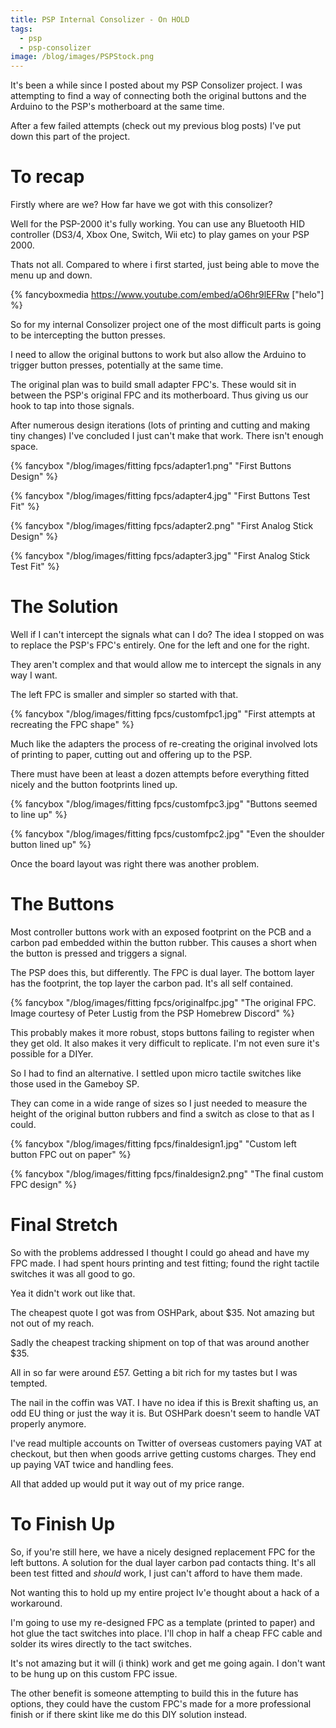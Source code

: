 ```yaml
---
title: PSP Internal Consolizer - On HOLD
tags:
  - psp
  - psp-consolizer
image: /blog/images/PSPStock.png
---
```


It's been a while since I posted about my PSP Consolizer project. I was attempting to find a way of connecting both the original buttons and the Arduino to the PSP's motherboard at the same time.

After a few failed attempts (check out my previous blog posts) I've put down this part of the project.

<!-- more -->

# To recap

Firstly where are we? How far have we got with this consolizer?

Well for the PSP-2000 it's fully working. You can use any Bluetooth HID controller (DS3/4, Xbox One, Switch, Wii etc) to play games on your PSP 2000.

Thats not all. Compared to where i first started, just being able to move the menu up and down.

{% fancyboxmedia https://www.youtube.com/embed/aO6hr9lEFRw  ["helo"] %}

So for my internal Consolizer project one of the most difficult parts is going to be intercepting the button presses.

I need to allow the original buttons to work but also allow the Arduino to trigger button presses, potentially at the same time.

The original plan was to build small adapter FPC's. These would sit in between the PSP's original FPC and its motherboard. Thus giving us our hook to tap into those signals.

After numerous design iterations (lots of printing and cutting and making tiny changes) I've concluded I just can't make that work. There isn't enough space.

{% fancybox "/blog/images/fitting fpcs/adapter1.png" "First Buttons Design" %}

{% fancybox "/blog/images/fitting fpcs/adapter4.jpg" "First Buttons Test Fit" %}

{% fancybox "/blog/images/fitting fpcs/adapter2.png" "First Analog Stick Design" %}

{% fancybox "/blog/images/fitting fpcs/adapter3.jpg" "First Analog Stick Test Fit" %}

# The Solution

Well if I can't intercept the signals what can I do? The idea I stopped on was to replace the PSP's FPC's entirely. One for the left and one for the right.

They aren't complex and that would allow me to intercept the signals in any way I want.

The left FPC is smaller and simpler so started with that.

{% fancybox "/blog/images/fitting fpcs/customfpc1.jpg" "First attempts at recreating the FPC shape" %}

Much like the adapters the process of re-creating the original involved lots of printing to paper, cutting out and offering up to the PSP.

There must have been at least a dozen attempts before everything fitted nicely and the button footprints lined up.

{% fancybox "/blog/images/fitting fpcs/customfpc3.jpg" "Buttons seemed to line up" %}

{% fancybox "/blog/images/fitting fpcs/customfpc2.jpg" "Even the shoulder button lined up" %}

Once the board layout was right there was another problem.

# The Buttons

Most controller buttons work with an exposed footprint on the PCB and a carbon pad embedded within the button rubber. This causes a short when the button is pressed and triggers a signal.

The PSP does this, but differently. The FPC is dual layer. The bottom layer has the footprint, the top layer the carbon pad. It's all self contained.

{% fancybox "/blog/images/fitting fpcs/originalfpc.jpg" "The original FPC. Image courtesy of Peter Lustig from the PSP Homebrew Discord" %}

This probably makes it more robust, stops buttons failing to register when they get old. It also makes it very difficult to replicate. I'm not even sure it's possible for a DIYer.

So I had to find an alternative. I settled upon micro tactile switches like those used in the Gameboy SP.

They can come in a wide range of sizes so I just needed to measure the height of the original button rubbers and find a switch as close to that as I could.

{% fancybox "/blog/images/fitting fpcs/finaldesign1.jpg" "Custom left button FPC out on paper" %}

{% fancybox "/blog/images/fitting fpcs/finaldesign2.png" "The final custom FPC design" %}

# Final Stretch

So with the problems addressed I thought I could go ahead and have my FPC made. I had spent hours printing and test fitting; found the right tactile switches it was all good to go.

Yea it didn't work out like that.

The cheapest quote I got was from OSHPark, about $35. Not amazing but not out of my reach.

Sadly the cheapest tracking shipment on top of that was around another $35.

All in so far were around £57. Getting a bit rich for my tastes but I was tempted.

The nail in the coffin was VAT. I have no idea if this is Brexit shafting us, an odd EU thing or just the way it is. But OSHPark doesn't seem to handle VAT properly anymore.

I've read multiple accounts on Twitter of overseas customers paying VAT at checkout, but then when goods arrive getting customs charges. They end up paying VAT twice and handling fees.

All that added up would put it way out of my price range.

# To Finish Up

So, if you're still here, we have a nicely designed replacement FPC for the left buttons. A solution for the dual layer carbon pad contacts thing. It's all been test fitted and _should_ work, I just can't afford to have them made.

Not wanting this to hold up my entire project Iv'e thought about a hack of a workaround.

I'm going to use my re-designed FPC as a template (printed to paper) and hot glue the tact switches into place. I'll chop in half a cheap FFC cable and solder its wires directly to the tact switches.

It's not amazing but it will (i think) work and get me going again. I don't want to be hung up on this custom FPC issue.

The other benefit is someone attempting to build this in the future has options, they could have the custom FPC's made for a more professional finish or if there skint like me do this DIY solution instead.
